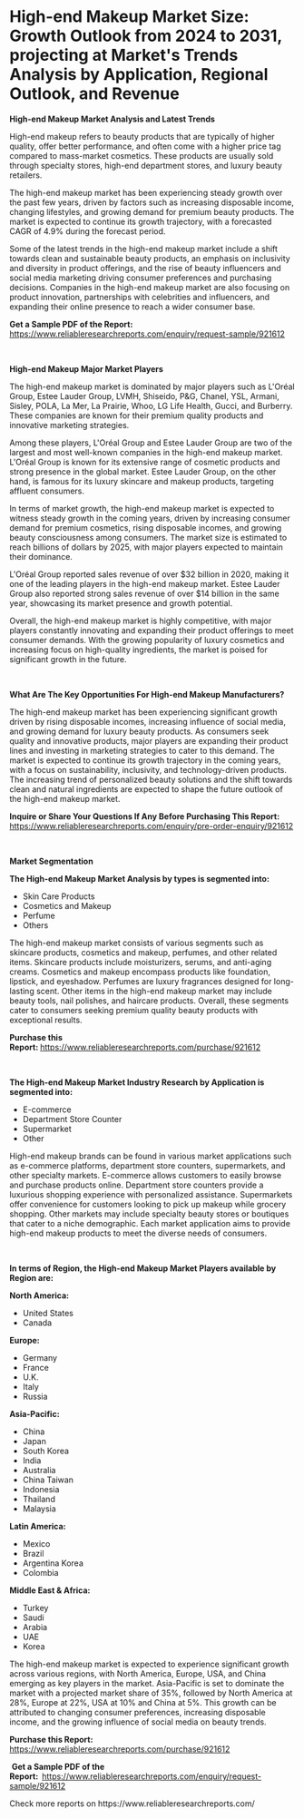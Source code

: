<p><h1>High-end Makeup Market Size: Growth Outlook from 2024 to 2031, projecting at Market's Trends Analysis by Application, Regional Outlook, and Revenue</h1></p><p><strong>High-end Makeup Market Analysis and Latest Trends</strong></p>
<p><p>High-end makeup refers to beauty products that are typically of higher quality, offer better performance, and often come with a higher price tag compared to mass-market cosmetics. These products are usually sold through specialty stores, high-end department stores, and luxury beauty retailers.</p><p>The high-end makeup market has been experiencing steady growth over the past few years, driven by factors such as increasing disposable income, changing lifestyles, and growing demand for premium beauty products. The market is expected to continue its growth trajectory, with a forecasted CAGR of 4.9% during the forecast period.</p><p>Some of the latest trends in the high-end makeup market include a shift towards clean and sustainable beauty products, an emphasis on inclusivity and diversity in product offerings, and the rise of beauty influencers and social media marketing driving consumer preferences and purchasing decisions. Companies in the high-end makeup market are also focusing on product innovation, partnerships with celebrities and influencers, and expanding their online presence to reach a wider consumer base.</p></p>
<p><strong>Get a Sample PDF of the Report:&nbsp;</strong> <a href="https://www.reliableresearchreports.com/enquiry/request-sample/921612">https://www.reliableresearchreports.com/enquiry/request-sample/921612</a></p>
<p>&nbsp;</p>
<p><strong>High-end Makeup Major Market Players</strong></p>
<p><p>The high-end makeup market is dominated by major players such as L'Oréal Group, Estee Lauder Group, LVMH, Shiseido, P&G, Chanel, YSL, Armani, Sisley, POLA, La Mer, La Prairie, Whoo, LG Life Health, Gucci, and Burberry. These companies are known for their premium quality products and innovative marketing strategies.</p><p>Among these players, L'Oréal Group and Estee Lauder Group are two of the largest and most well-known companies in the high-end makeup market. L'Oréal Group is known for its extensive range of cosmetic products and strong presence in the global market. Estee Lauder Group, on the other hand, is famous for its luxury skincare and makeup products, targeting affluent consumers.</p><p>In terms of market growth, the high-end makeup market is expected to witness steady growth in the coming years, driven by increasing consumer demand for premium cosmetics, rising disposable incomes, and growing beauty consciousness among consumers. The market size is estimated to reach billions of dollars by 2025, with major players expected to maintain their dominance.</p><p>L'Oréal Group reported sales revenue of over $32 billion in 2020, making it one of the leading players in the high-end makeup market. Estee Lauder Group also reported strong sales revenue of over $14 billion in the same year, showcasing its market presence and growth potential.</p><p>Overall, the high-end makeup market is highly competitive, with major players constantly innovating and expanding their product offerings to meet consumer demands. With the growing popularity of luxury cosmetics and increasing focus on high-quality ingredients, the market is poised for significant growth in the future.</p></p>
<p>&nbsp;</p>
<p><strong>What Are The Key Opportunities For High-end Makeup Manufacturers?</strong></p>
<p><p>The high-end makeup market has been experiencing significant growth driven by rising disposable incomes, increasing influence of social media, and growing demand for luxury beauty products. As consumers seek quality and innovative products, major players are expanding their product lines and investing in marketing strategies to cater to this demand. The market is expected to continue its growth trajectory in the coming years, with a focus on sustainability, inclusivity, and technology-driven products. The increasing trend of personalized beauty solutions and the shift towards clean and natural ingredients are expected to shape the future outlook of the high-end makeup market.</p></p>
<p><strong>Inquire or Share Your Questions If Any Before Purchasing This Report:</strong> <a href="https://www.reliableresearchreports.com/enquiry/pre-order-enquiry/921612">https://www.reliableresearchreports.com/enquiry/pre-order-enquiry/921612</a></p>
<p>&nbsp;</p>
<p><strong>Market Segmentation</strong></p>
<p><strong>The High-end Makeup Market Analysis by types is segmented into:</strong></p>
<p><ul><li>Skin Care Products</li><li>Cosmetics and Makeup</li><li>Perfume</li><li>Others</li></ul></p>
<p><p>The high-end makeup market consists of various segments such as skincare products, cosmetics and makeup, perfumes, and other related items. Skincare products include moisturizers, serums, and anti-aging creams. Cosmetics and makeup encompass products like foundation, lipstick, and eyeshadow. Perfumes are luxury fragrances designed for long-lasting scent. Other items in the high-end makeup market may include beauty tools, nail polishes, and haircare products. Overall, these segments cater to consumers seeking premium quality beauty products with exceptional results.</p></p>
<p><strong>Purchase this Report:&nbsp;</strong><a href="https://www.reliableresearchreports.com/purchase/921612">https://www.reliableresearchreports.com/purchase/921612</a></p>
<p>&nbsp;</p>
<p><strong>The High-end Makeup Market Industry Research by Application is segmented into:</strong></p>
<p><ul><li>E-commerce</li><li>Department Store Counter</li><li>Supermarket</li><li>Other</li></ul></p>
<p><p>High-end makeup brands can be found in various market applications such as e-commerce platforms, department store counters, supermarkets, and other specialty markets. E-commerce allows customers to easily browse and purchase products online. Department store counters provide a luxurious shopping experience with personalized assistance. Supermarkets offer convenience for customers looking to pick up makeup while grocery shopping. Other markets may include specialty beauty stores or boutiques that cater to a niche demographic. Each market application aims to provide high-end makeup products to meet the diverse needs of consumers.</p></p>
<p>&nbsp;</p>
<p><strong>In terms of Region, the High-end Makeup Market Players available by Region are:</strong></p>
<p>
    <p> <strong> North America: </strong>
        <ul>
            <li>United States</li>
            <li>Canada</li>
        </ul>
        </p> 
    <p> <strong> Europe: </strong>
        <ul>
            <li>Germany</li>
            <li>France</li>
            <li>U.K.</li>
            <li>Italy</li>
            <li>Russia</li>
        </ul>
        </p> 
    <p> <strong> Asia-Pacific: </strong>
        <ul>
            <li>China</li>
            <li>Japan</li>
            <li>South Korea</li>
            <li>India</li>
            <li>Australia</li>
            <li>China Taiwan</li>
            <li>Indonesia</li>
            <li>Thailand</li>
            <li>Malaysia</li>
        </ul>
        </p> 
    <p> <strong> Latin America: </strong>
        <ul>
            <li>Mexico</li>
            <li>Brazil</li>
            <li>Argentina Korea</li>
            <li>Colombia</li>
        </ul>
        </p> 
    <p> <strong> Middle East & Africa: </strong>
        <ul>
            <li>Turkey</li>
            <li>Saudi</li>
            <li>Arabia</li>
            <li>UAE</li>
            <li>Korea</li>
        </ul>
    </p>
    </p>
<p><p>The high-end makeup market is expected to experience significant growth across various regions, with North America, Europe, USA, and China emerging as key players in the market. Asia-Pacific is set to dominate the market with a projected market share of 35%, followed by North America at 28%, Europe at 22%, USA at 10% and China at 5%. This growth can be attributed to changing consumer preferences, increasing disposable income, and the growing influence of social media on beauty trends.</p></p>
<p><strong>Purchase this Report: </strong><a href="https://www.reliableresearchreports.com/purchase/921612">https://www.reliableresearchreports.com/purchase/921612</a></p>
<p>&nbsp;<strong>Get a Sample PDF of the Report:&nbsp;&nbsp;</strong><a href="https://www.reliableresearchreports.com/enquiry/request-sample/921612">https://www.reliableresearchreports.com/enquiry/request-sample/921612</a></p>
<p><strong></strong></p>
<p>Check more reports on https://www.reliableresearchreports.com/</p>